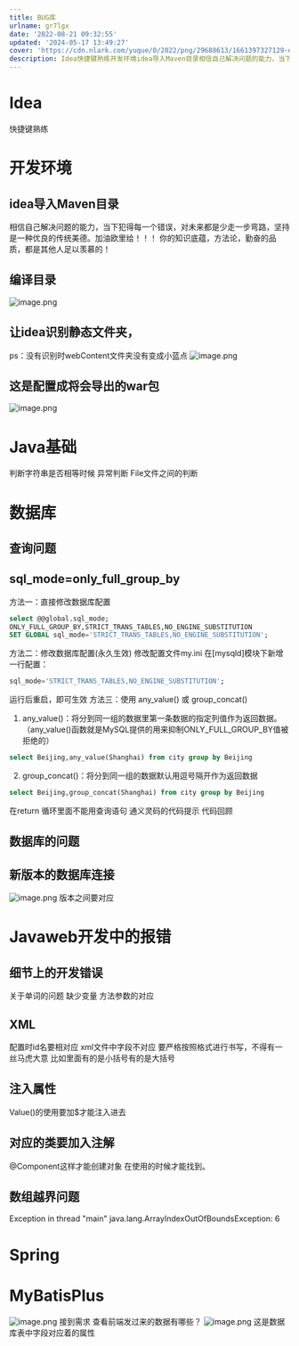 ```yaml
---
title: BUG库
urlname: gr7lgx
date: '2022-08-21 09:32:55'
updated: '2024-05-17 13:49:27'
cover: 'https://cdn.nlark.com/yuque/0/2022/png/29688613/1661397327129-e9cce257-1a51-47d6-983f-cd6ddf4d6d47.png'
description: Idea快捷键熟练开发环境idea导入Maven目录相信自己解决问题的能力，当下犯得每一个错误，对未来都是少走一步弯路，坚持是一种优良的传统美德。加油欧里给！！！你的知识底蕴，方法论，勤奋的品质，都是其他人足以羡慕的！编译目录让idea识别静态文件夹，ps：没有识别时webContent文件夹...
---
```

# Idea
快捷键熟练
# 开发环境
## idea导入Maven目录
相信自己解决问题的能力，当下犯得每一个错误，对未来都是少走一步弯路，坚持是一种优良的传统美德。加油欧里给！！！
你的知识底蕴，方法论，勤奋的品质，都是其他人足以羡慕的！
## 编译目录
![image.png](https://raw.githubusercontent.com/choodsire666/blog-img/main/f288e0b99641a9caaac776afb5639f0a.png)
## 让idea识别静态文件夹，
ps：没有识别时webContent文件夹没有变成小蓝点
![image.png](https://raw.githubusercontent.com/choodsire666/blog-img/main/c2c332a347fda43985145e5b4a80e0a9.png)
## 这是配置成将会导出的war包
![image.png](https://raw.githubusercontent.com/choodsire666/blog-img/main/57b180bd6e0562fc1be2d6a2de97f4bb.png)
# Java基础
判断字符串是否相等时候
异常判断
File文件之间的判断
# 数据库
## 查询问题
## sql_mode=only_full_group_by 
方法一：直接修改数据库配置
```sql
select @@global.sql_mode;
ONLY_FULL_GROUP_BY,STRICT_TRANS_TABLES,NO_ENGINE_SUBSTITUTION
SET GLOBAL sql_mode='STRICT_TRANS_TABLES,NO_ENGINE_SUBSTITUTION';
```
方法二：修改数据库配置(永久生效)
修改配置文件my.ini
在[mysqld]模块下新增一行配置：
```sql
sql_mode='STRICT_TRANS_TABLES,NO_ENGINE_SUBSTITUTION';
```
运行后重启，即可生效
方法三：使用 any_value() 或 group_concat()

1. any_value()：将分到同一组的数据里第一条数据的指定列值作为返回数据。 （any_value()函数就是MySQL提供的用来抑制ONLY_FULL_GROUP_BY值被拒绝的）
```sql
select Beijing,any_value(Shanghai) from city group by Beijing
```

2. group_concat()：将分到同一组的数据默认用逗号隔开作为返回数据
```sql
select Beijing,group_concat(Shanghai) from city group by Beijing
```
在return 循环里面不能用查询语句	
通义灵码的代码提示
代码回顾

## 数据库的问题
## 新版本的数据库连接
![image.png](https://raw.githubusercontent.com/choodsire666/blog-img/main/1dea514b2975a0143670ad7d5aed4833.png)
版本之间要对应
# Javaweb开发中的报错
## 细节上的开发错误
关于单词的问题
缺少变量
方法参数的对应
## XML
配置时id名要相对应
xml文件中字段不对应
要严格按照格式进行书写，不得有一丝马虎大意
比如里面有的是小括号有的是大括号
## 注入属性
Value()的使用要加$才能注入进去
## 对应的类要加入注解
@Component这样才能创建对象
在使用的时候才能找到。
## 数组越界问题
Exception in thread "main" java.lang.ArrayIndexOutOfBoundsException: 6
# Spring
# MyBatisPlus
![image.png](https://raw.githubusercontent.com/choodsire666/blog-img/main/e01b6d097edd5982524e259a523ead5c.png)
接到需求
查看前端发过来的数据有哪些？
![image.png](https://raw.githubusercontent.com/choodsire666/blog-img/main/1e70743a47678e4d509051ffd4d60bb7.png)
这是数据库表中字段对应着的属性



